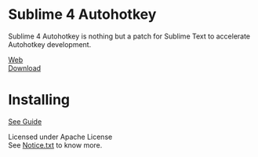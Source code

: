 Sublime 4 Autohotkey
===============================
  
Sublime 4 Autohotkey is nothing but a patch for Sublime Text to accelerate Autohotkey development.  
  
[Web](http://avi-win-tips.blogspot.com/2013/06/su4ahk.html)  
[Download](https://github.com/avi-aryan/Sublime4Autohotkey/archive/master.zip)  
  
  
Installing
==========
[See Guide](http://avi-win-tips.blogspot.com/2013/06/su4ahkguide.html)  
  

Licensed under Apache License   
See [Notice.txt](NOTICE.TXT) to know more.  
  